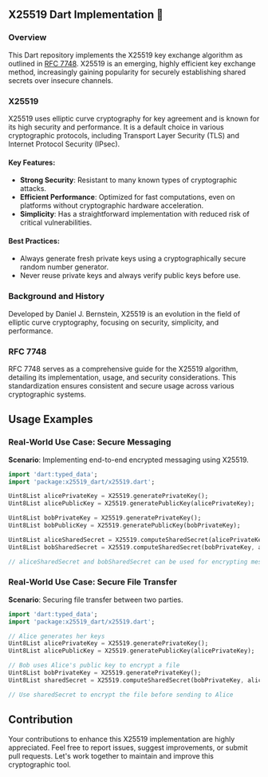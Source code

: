 ## X25519 Dart Implementation 🔐

### Overview

This Dart repository implements the X25519 key exchange algorithm as outlined in [RFC 7748](https://www.rfc-editor.org/rfc/rfc7748). X25519 is an emerging, highly efficient key exchange method, increasingly gaining popularity for securely establishing shared secrets over insecure channels.

### X25519

X25519 uses elliptic curve cryptography for key agreement and is known for its high security and performance. It is a default choice in various cryptographic protocols, including Transport Layer Security (TLS) and Internet Protocol Security (IPsec).

#### Key Features:
- **Strong Security**: Resistant to many known types of cryptographic attacks.
- **Efficient Performance**: Optimized for fast computations, even on platforms without cryptographic hardware acceleration.
- **Simplicity**: Has a straightforward implementation with reduced risk of critical vulnerabilities.

#### Best Practices:
- Always generate fresh private keys using a cryptographically secure random number generator.
- Never reuse private keys and always verify public keys before use.

### Background and History

Developed by Daniel J. Bernstein, X25519 is an evolution in the field of elliptic curve cryptography, focusing on security, simplicity, and performance.

### RFC 7748

RFC 7748 serves as a comprehensive guide for the X25519 algorithm, detailing its implementation, usage, and security considerations. This standardization ensures consistent and secure usage across various cryptographic systems.

## Usage Examples

### Real-World Use Case: Secure Messaging

**Scenario**: Implementing end-to-end encrypted messaging using X25519.

```dart
import 'dart:typed_data';
import 'package:x25519_dart/x25519.dart';

Uint8List alicePrivateKey = X25519.generatePrivateKey();
Uint8List alicePublicKey = X25519.generatePublicKey(alicePrivateKey);

Uint8List bobPrivateKey = X25519.generatePrivateKey();
Uint8List bobPublicKey = X25519.generatePublicKey(bobPrivateKey);

Uint8List aliceSharedSecret = X25519.computeSharedSecret(alicePrivateKey, bobPublicKey);
Uint8List bobSharedSecret = X25519.computeSharedSecret(bobPrivateKey, alicePublicKey);

// aliceSharedSecret and bobSharedSecret can be used for encrypting messages.
```

### Real-World Use Case: Secure File Transfer

**Scenario**: Securing file transfer between two parties.

```dart
import 'dart:typed_data';
import 'package:x25519_dart/x25519.dart';

// Alice generates her keys
Uint8List alicePrivateKey = X25519.generatePrivateKey();
Uint8List alicePublicKey = X25519.generatePublicKey(alicePrivateKey);

// Bob uses Alice's public key to encrypt a file
Uint8List bobPrivateKey = X25519.generatePrivateKey();
Uint8List sharedSecret = X25519.computeSharedSecret(bobPrivateKey, alicePublicKey);

// Use sharedSecret to encrypt the file before sending to Alice
```

## Contribution

Your contributions to enhance this X25519 implementation are highly appreciated. Feel free to report issues, suggest improvements, or submit pull requests. Let's work together to maintain and improve this cryptographic tool.